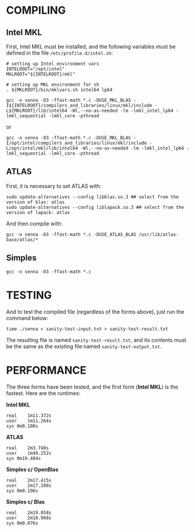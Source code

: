 COMPILING
=========

## Intel MKL

First, Intel MKL must be installed, and the following variables must be defined in the file `/etc/profile.d/intel.sh`:
```shell
# setting up Intel environment vars
INTELROOT="/opt/intel"
MKLROOT="${INTELROOT}/mkl"

# setting up MKL environment for sh
. ${MKLROOT}/bin/mklvars.sh intel64 lp64
```


```shell
gcc -o senna -O3 -ffast-math *.c -DUSE_MKL_BLAS -I${INTELROOT}/compilers_and_libraries/linux/mkl/include -L${MKLROOT}/lib/intel64 -Wl,--no-as-needed -lm -lmkl_intel_lp64 -lmkl_sequential -lmkl_core -pthread
```
or
```shell
gcc -o senna -O3 -ffast-math *.c -DUSE_MKL_BLAS -I/opt/intel/compilers_and_libraries/linux/mkl/include -L/opt/intel/mkl/lib/intel64 -Wl,--no-as-needed -lm -lmkl_intel_lp64 -lmkl_sequential -lmkl_core -pthread
```

## ATLAS
First, it is necessary to set ATLAS with:
```shell
sudo update-alternatives --config libblas.so.3 ## select from the version of blas: atlas
sudo update-alternatives --config liblapack.so.3 ## select from the version of lapack: atlas
```
And then compile with:
```shell
gcc -o senna -O3 -ffast-math *.c -DUSE_ATLAS_BLAS /usr/lib/atlas-base/atlas/*
```

## Simples
```shell
gcc -o senna -O3 -ffast-math *.c
```


TESTING
=======
And to test the compiled file (regardless of the forms above), just run the command below:
```shell
time ./senna < sanity-test-input.txt > sanity-test-result.txt
```
The resulting file is named `sanity-test-result.txt`, and its contents must be the same as the existing file named `sanity-test-output.txt`.


PERFORMANCE
===========
The three forms have been tested, and the first form (__Intel MKL__) is the fastest. Here are the runtimes:

__Intel MKL__
```shell
real	1m11.372s
user	1m11.264s
sys	0m0.100s
```

__ATLAS__
```shell
real	2m3.740s
user	1m49.252s
sys	0m19.484s
```

__Simples c/ OpenBlas__
```shell
real	2m17.415s
user	2m17.208s
sys	0m0.196s
```

__Simples c/ Blas__
```shell
real	2m19.058s
user	2m18.968s
sys	0m0.076s
```
